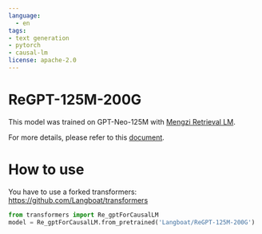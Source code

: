 ```yaml
---
language: 
  - en
tags:
- text generation
- pytorch
- causal-lm
license: apache-2.0
---
```

# ReGPT-125M-200G
This model was trained on GPT-Neo-125M with [Mengzi Retrieval LM](https://github.com/Langboat/mengzi-retrieval-lm). 

For more details, please refer to this [document](https://github.com/Langboat/mengzi-retrieval-lm/blob/main/README.md).

# How to use
You have to use a forked transformers: https://github.com/Langboat/transformers
```python
from transformers import Re_gptForCausalLM
model = Re_gptForCausalLM.from_pretrained('Langboat/ReGPT-125M-200G')
```
